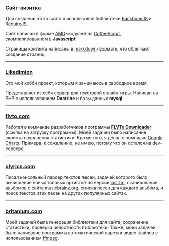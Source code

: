 ### [Сайт-визитка][resume]

Для создание этого сайта я использовал библиотеки [BackboneJS][backbone] и [RequireJS][requirejs].

Сайт написан в форме [AMD][amd]-модулей на [CoffeeScript][cs], скомпилированном в **Javascript**.

Страницы контента написаны в [markdown][md]-формате, что облегчает создание страниц.
- - -
### [Likedimion][ld]

Это мой хобби проект, которым я занимаюсь в свободное время.

Представляет из себя сервер для текстовой онлайн-игры.
Написан на PHP с использованием **Doctrine** и базы данных **mysql**
- - -
### [flvto.com][flvto]

Работал в комманде разработчиков программы [**FLVTo Downloader**][fvtd] (ссылка на загрузку программы).
Моей задачей было написание скрипта сохранения статистики. Кроме того, я делал с помощью [Google Charts][gch].
Примера, к сожалению, не имею, потому что он остался на dev-сервере.
- - -
### [olyrics.com][olyrics]

Писал консольный парсер текстов песен, задачей которого было вычисление новых топовых артистов по версии [last.fm][last],
сканирование альбомов с сайта [musicbrainz.org][mb], списка песен для каждого альбома, и поиск текстов этих песен
на других популярных сайтах.
- - -
### [britanium.com][britanium]

Моей задачей была генерация библиотеки для сайта, сохранение статистики, проверка целостности библиотеки.
Также, моей задачей было написание программы автоматической нарезки видео-файлов с использованием [ffmpeg][ffmpg].






[flvto]: <http://flvto.com>
[olyrics]: <http://olyrics.com>
[britanium]: <http://britanium.com>
[ffmpg]: <http://ffmpeg.org/> "FFMPEG"
[last]: <http://last.fm> "Last.FM"
[mb]: <http://musicbrainz.org/> "Musicbrainz"
[gch]: <https://developers.google.com/chart/> "Google Charts Library"
[ffmpg]: <http://ffmpeg.org/> "FFMPEG"
[fvtd]: <http://www.flvto.com/facebook/index/id/8/> "FLVTO DOWNLOADER"
[amd]: <https://github.com/amdjs/amdjs-api/wiki/AMD> "The Asynchronous Module Definition"
[backbone]: <http://backbonejs.org> "Backbone Javascript Library"
[requirejs]: <http://requirejs.org/> "Require JS"
[cs]: <http://coffeescript.org/> "Coffee Script language"
[md]: <http://daringfireball.net/projects/markdown> "Markdown"
[ld]: <https://github.com/mbabenko21/likedimion> "Likedimion"
[resume]: <https://github.com/mbabenko21/Resume> "Сайт-визитка"

